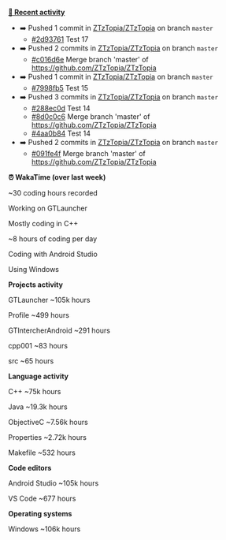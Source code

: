 **[📰 Recent activity](https://github.com/ZTzTopia)**
* ➡️ Pushed 1 commit in [ZTzTopia/ZTzTopia](https://github.com/ZTzTopia/ZTzTopia) on branch `master`
  * [#2d93761](https://github.com/ZTzTopia/ZTzTopia/commit/2d93761) Test 17
* ➡️ Pushed 2 commits in [ZTzTopia/ZTzTopia](https://github.com/ZTzTopia/ZTzTopia) on branch `master`
  * [#c016d6e](https://github.com/ZTzTopia/ZTzTopia/commit/c016d6e) Merge branch &#39;master&#39; of https://github.com/ZTzTopia/ZTzTopia
* ➡️ Pushed 1 commit in [ZTzTopia/ZTzTopia](https://github.com/ZTzTopia/ZTzTopia) on branch `master`
  * [#7998fb5](https://github.com/ZTzTopia/ZTzTopia/commit/7998fb5) Test 15
* ➡️ Pushed 3 commits in [ZTzTopia/ZTzTopia](https://github.com/ZTzTopia/ZTzTopia) on branch `master`
  * [#288ec0d](https://github.com/ZTzTopia/ZTzTopia/commit/288ec0d) Test 14
  * [#8d0c0c6](https://github.com/ZTzTopia/ZTzTopia/commit/8d0c0c6) Merge branch &#39;master&#39; of https://github.com/ZTzTopia/ZTzTopia
  * [#4aa0b84](https://github.com/ZTzTopia/ZTzTopia/commit/4aa0b84) Test 14
* ➡️ Pushed 2 commits in [ZTzTopia/ZTzTopia](https://github.com/ZTzTopia/ZTzTopia) on branch `master`
  * [#091fe4f](https://github.com/ZTzTopia/ZTzTopia/commit/091fe4f) Merge branch &#39;master&#39; of https://github.com/ZTzTopia/ZTzTopia



**⏰ WakaTime (over last week)**
  
    
    
  ~30 coding hours recorded
    
    
  Working on GTLauncher
    
    
  Mostly coding in C++
    
    
    
  ~8 hours of coding per day
    
    
  Coding with Android Studio
    
    
  Using Windows
    

    
    
        
  **Projects activity**
          
            
  GTLauncher
  ~105k hours
            
  Profile
  ~499 hours
            
  GTIntercherAndroid
  ~291 hours
            
  cpp001
  ~83 hours
            
  src
  ~65 hours
            
          
        
  **Language activity**
          
            
  C++
  ~75k hours
            
  Java
  ~19.3k hours
            
  ObjectiveC
  ~7.56k hours
            
  Properties
  ~2.72k hours
            
  Makefile
  ~532 hours
            
          
        
    
        
  **Code editors**
          
            
  Android Studio
  ~105k hours
            
  VS Code
  ~677 hours
            
          
        
  **Operating systems**
          
            
  Windows
  ~106k hours
            
          
        
    
  
